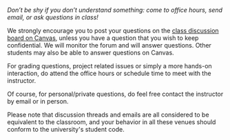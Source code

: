 *Don’t be shy if you don’t understand something: come to office hours, send
email, or ask questions in class!*

We strongly encourage you to post your questions on the [class discussion board
on Canvas]({{site.canvas}}/discussion_topics), unless you have a question that
you wish to keep confidential. We will monitor the forum and will answer
questions. Other students may also be able to answer questions on Canvas.


For grading questions, project related issues or simply a more hands-on
interaction, do attend the office hours or schedule time to meet with the
instructor.

Of course, for personal/private questions, do feel free contact the instructor
by email or in person.

Please note that discussion threads and emails are all considered to be
equivalent to the classroom, and your behavior in all these venues should
conform to the university's student code.
